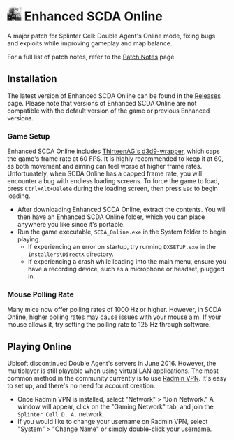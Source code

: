 # <img src="Images/icon.png" width="32"> Enhanced SCDA Online
A major patch for Splinter Cell: Double Agent's Online mode, fixing bugs and exploits while improving gameplay and map balance.

For a full list of patch notes, refer to the [Patch Notes](PatchNotes.md) page.

## Installation
The latest version of Enhanced SCDA Online can be found in the [Releases](https://github.com/Joshhhuaaa/EnhancedSCDAOnline/releases) page. Please note that versions of Enhanced SCDA Online are not compatible with the default version of the game or previous Enhanced versions.

### Game Setup
Enhanced SCDA Online includes [ThirteenAG's d3d9-wrapper](https://github.com/ThirteenAG/d3d9-wrapper), which caps the game's frame rate at 60 FPS. It is highly recommended to keep it at 60, as both movement and aiming can feel worse at higher frame rates. Unfortunately, when SCDA Online has a capped frame rate, you will encounter a bug with endless loading screens. To force the game to load, press `Ctrl+Alt+Delete` during the loading screen, then press `Esc` to begin loading.

- After downloading Enhanced SCDA Online, extract the contents. You will then have an Enhanced SCDA Online folder, which you can place anywhere you like since it's portable.
- Run the game executable, `SCDA_Online.exe` in the System folder to begin playing.
  - If experiencing an error on startup, try running `DXSETUP.exe` in the `Installers\DirectX` directory.
  - If experiencing a crash while loading into the main menu, ensure you have a recording device, such as a microphone or headset, plugged in.

### Mouse Polling Rate
Many mice now offer polling rates of 1000 Hz or higher. However, in SCDA Online, higher polling rates may cause issues with your mouse aim. If your mouse allows it, try setting the polling rate to 125 Hz through software.

## Playing Online
Ubisoft discontinued Double Agent's servers in June 2016. However, the multiplayer is still playable when using virtual LAN applications. The most common method in the community currently is to use [Radmin VPN](https://www.radmin-vpn.com/). It's easy to set up, and there's no need for account creation.

- Once Radmin VPN is installed, select "Network" > "Join Network." A window will appear, click on the "Gaming Network" tab, and join the `Splinter Cell D. A.` network.
- If you would like to change your username on Radmin VPN, select "System" > "Change Name" or simply double-click your username.

